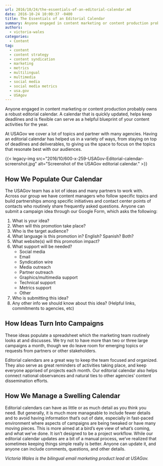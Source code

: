 ```yaml
---
url: 2016/10/24/the-essentials-of-an-editorial-calendar.md
date: 2016-10-24 10:00:37 -0400
title: The Essentials of an Editorial Calendar
summary: Anyone engaged in content marketing or content production probably owns a robust editorial calendar. A calendar that is quickly updated, helps keep deadlines and is flexible can serve as a helpful blueprint of your content activities for the year. At USAGov we cover a lot of topics and partner with many agencies. Having an editorial
authors:
  - victoria-wales
categories:
  - Content
tag:
  - content
  - content strategy
  - content syndication
  - marketing
  - metrics
  - multilingual
  - multimedia
  - social media
  - social media metrics
  - usa.gov
  - USAgov
---
```


Anyone engaged in content marketing or content production probably owns a robust editorial calendar. A calendar that is quickly updated, helps keep deadlines and is flexible can serve as a helpful blueprint of your content activities for the year.

At USAGov we cover a lot of topics and partner with many agencies. Having an editorial calendar has helped us in a variety of ways, from staying on top of deadlines and deliverables, to giving us the space to focus on the topics that resonate best with our audiences.

{{< legacy-img src="2016/10/600-x-259-USAGov-Editorial-calendar-screenshot.jpg" alt="Screenshot of the USAGov editorial calendar." >}}

## How We Populate Our Calendar

The USAGov team has a lot of ideas and many partners to work with. Across our group we have content managers who follow specific topics and build partnerships among specific initiatives and contact center points of contacts who routinely share frequently asked questions. Anyone can submit a campaign idea through our Google Form, which asks the following:

  1. What is your idea?
  2. When will this promotion take place?
  3. Who is the target audience?
  4. What language is this promotion in? English? Spanish? Both?
  5. What website(s) will this promotion impact?
  6. What support will be needed? 
      * Social media
      * Email
      * Syndication wire
      * Media outreach
      * Partner outreach
      * Graphics/multimedia support
      * Technical support
      * Metrics support
      * Other
  7. Who is submitting this idea?
  8. Any other info we should know about this idea? (Helpful links, commitments to agencies, etc)

## How Ideas Turn Into Campaigns

These ideas populate a spreadsheet which the marketing team routinely looks at and discusses. We try not to have more than two or three large campaigns a month, though we do leave room for emerging topics or requests from partners or other stakeholders.

Editorial calendars are a great way to keep the team focused and organized. They also serve as great reminders of activities taking place, and keep everyone apprised of projects each month. Our editorial calendar also helps connect national observances and natural ties to other agencies&#8217; content dissemination efforts.

## How We Manage a Swelling Calendar

Editorial calendars can have as little or as much detail as you think you need. But generally, it is much more manageable to include fewer details and to avoid having information that&#8217;s out of date, especially in fast-paced environment where aspects of campaigns are being tweaked or have many moving pieces. This is more aimed at a bird&#8217;s eye view of what&#8217;s coming, and what we&#8217;ve done. It isn&#8217;t designed to be a project workflow. While our editorial calendar updates are a bit of a manual process, we&#8217;ve realized that sometimes keeping things simple really is better. Anyone can update it, and anyone can include comments, questions, and other details.

_Victoria Wales is the bilingual email marketing product lead at USAGov._